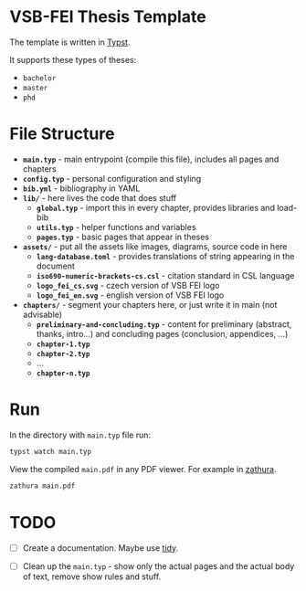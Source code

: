 # VSB-FEI Thesis Template

The template is written in [Typst](https://github.com/typst/typst).

It supports these types of theses:
- `bachelor`
- `master`
- `phd` 

# File Structure

- **`main.typ`** - main entrypoint (compile this file), includes all pages and chapters
- **`config.typ`** - personal configuration and styling
- **`bib.yml`** - bibliography in YAML
- **`lib/`** - here lives the code that does stuff
    - **`global.typ`** - import this in every chapter, provides libraries and load-bib
    - **`utils.typ`** - helper functions and variables
    - **`pages.typ`** - basic pages that appear in theses
- **`assets/`** - put all the assets like images, diagrams, source code in here 
    - **`lang-database.toml`** - provides translations of string appearing in the document
    - **`iso690-numeric-brackets-cs.csl`** - citation standard in CSL language
    - **`logo_fei_cs.svg`** - czech version of VSB FEI logo
    - **`logo_fei_en.svg`** - english version of VSB FEI logo
- **`chapters/`** - segment your chapters here, or just write it in main (not advisable)
    - **`preliminary-and-concluding.typ`** - content for preliminary (abstract, thanks, intro...) and concluding pages (conclusion, appendices, ...)
    - **`chapter-1.typ`**
    - **`chapter-2.typ`**
    - ...
    - **`chapter-n.typ`**

# Run

In the directory with `main.typ` file run:
```bash
typst watch main.typ
```

View the compiled `main.pdf` in any PDF viewer. 
For example in [zathura](https://github.com/pwmt/zathura).
```bash
zathura main.pdf
```

# TODO

- [ ] Create a documentation. Maybe use [tidy](https://typst.app/universe/package/tidy/).
- [ ] Clean up the `main.typ` - show only the actual pages and the actual body of text, remove show rules and stuff.


